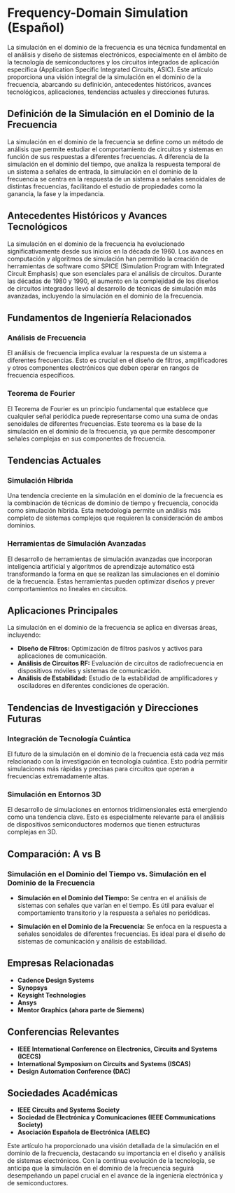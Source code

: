 # Frequency-Domain Simulation (Español)

La simulación en el dominio de la frecuencia es una técnica fundamental en el análisis y diseño de sistemas electrónicos, especialmente en el ámbito de la tecnología de semiconductores y los circuitos integrados de aplicación específica (Application Specific Integrated Circuits, ASIC). Este artículo proporciona una visión integral de la simulación en el dominio de la frecuencia, abarcando su definición, antecedentes históricos, avances tecnológicos, aplicaciones, tendencias actuales y direcciones futuras.

## Definición de la Simulación en el Dominio de la Frecuencia

La simulación en el dominio de la frecuencia se define como un método de análisis que permite estudiar el comportamiento de circuitos y sistemas en función de sus respuestas a diferentes frecuencias. A diferencia de la simulación en el dominio del tiempo, que analiza la respuesta temporal de un sistema a señales de entrada, la simulación en el dominio de la frecuencia se centra en la respuesta de un sistema a señales senoidales de distintas frecuencias, facilitando el estudio de propiedades como la ganancia, la fase y la impedancia.

## Antecedentes Históricos y Avances Tecnológicos

La simulación en el dominio de la frecuencia ha evolucionado significativamente desde sus inicios en la década de 1960. Los avances en computación y algoritmos de simulación han permitido la creación de herramientas de software como SPICE (Simulation Program with Integrated Circuit Emphasis) que son esenciales para el análisis de circuitos. Durante las décadas de 1980 y 1990, el aumento en la complejidad de los diseños de circuitos integrados llevó al desarrollo de técnicas de simulación más avanzadas, incluyendo la simulación en el dominio de la frecuencia.

## Fundamentos de Ingeniería Relacionados

### Análisis de Frecuencia

El análisis de frecuencia implica evaluar la respuesta de un sistema a diferentes frecuencias. Esto es crucial en el diseño de filtros, amplificadores y otros componentes electrónicos que deben operar en rangos de frecuencia específicos.

### Teorema de Fourier

El Teorema de Fourier es un principio fundamental que establece que cualquier señal periódica puede representarse como una suma de ondas senoidales de diferentes frecuencias. Este teorema es la base de la simulación en el dominio de la frecuencia, ya que permite descomponer señales complejas en sus componentes de frecuencia.

## Tendencias Actuales

### Simulación Híbrida

Una tendencia creciente en la simulación en el dominio de la frecuencia es la combinación de técnicas de dominio de tiempo y frecuencia, conocida como simulación híbrida. Esta metodología permite un análisis más completo de sistemas complejos que requieren la consideración de ambos dominios.

### Herramientas de Simulación Avanzadas

El desarrollo de herramientas de simulación avanzadas que incorporan inteligencia artificial y algoritmos de aprendizaje automático está transformando la forma en que se realizan las simulaciones en el dominio de la frecuencia. Estas herramientas pueden optimizar diseños y prever comportamientos no lineales en circuitos.

## Aplicaciones Principales

La simulación en el dominio de la frecuencia se aplica en diversas áreas, incluyendo:

- **Diseño de Filtros:** Optimización de filtros pasivos y activos para aplicaciones de comunicación.
- **Análisis de Circuitos RF:** Evaluación de circuitos de radiofrecuencia en dispositivos móviles y sistemas de comunicación.
- **Análisis de Estabilidad:** Estudio de la estabilidad de amplificadores y osciladores en diferentes condiciones de operación.

## Tendencias de Investigación y Direcciones Futuras

### Integración de Tecnología Cuántica

El futuro de la simulación en el dominio de la frecuencia está cada vez más relacionado con la investigación en tecnología cuántica. Esto podría permitir simulaciones más rápidas y precisas para circuitos que operan a frecuencias extremadamente altas.

### Simulación en Entornos 3D

El desarrollo de simulaciones en entornos tridimensionales está emergiendo como una tendencia clave. Esto es especialmente relevante para el análisis de dispositivos semiconductores modernos que tienen estructuras complejas en 3D.

## Comparación: A vs B

### Simulación en el Dominio del Tiempo vs. Simulación en el Dominio de la Frecuencia

- **Simulación en el Dominio del Tiempo:** Se centra en el análisis de sistemas con señales que varían en el tiempo. Es útil para evaluar el comportamiento transitorio y la respuesta a señales no periódicas.
  
- **Simulación en el Dominio de la Frecuencia:** Se enfoca en la respuesta a señales senoidales de diferentes frecuencias. Es ideal para el diseño de sistemas de comunicación y análisis de estabilidad.

## Empresas Relacionadas

- **Cadence Design Systems**
- **Synopsys**
- **Keysight Technologies**
- **Ansys**
- **Mentor Graphics (ahora parte de Siemens)**

## Conferencias Relevantes

- **IEEE International Conference on Electronics, Circuits and Systems (ICECS)**
- **International Symposium on Circuits and Systems (ISCAS)**
- **Design Automation Conference (DAC)**

## Sociedades Académicas

- **IEEE Circuits and Systems Society**
- **Sociedad de Electrónica y Comunicaciones (IEEE Communications Society)**
- **Asociación Española de Electrónica (AELEC)**

Este artículo ha proporcionado una visión detallada de la simulación en el dominio de la frecuencia, destacando su importancia en el diseño y análisis de sistemas electrónicos. Con la continua evolución de la tecnología, se anticipa que la simulación en el dominio de la frecuencia seguirá desempeñando un papel crucial en el avance de la ingeniería electrónica y de semiconductores.